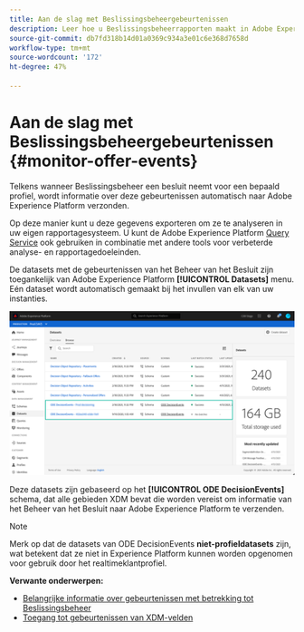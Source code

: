 ```yaml
---
title: Aan de slag met Beslissingsbeheergebeurtenissen
description: Leer hoe u Beslissingsbeheerrapporten maakt in Adobe Experience Platform.
source-git-commit: db7fd318b14d01a0369c934a3e01c6e368d7658d
workflow-type: tm+mt
source-wordcount: '172'
ht-degree: 47%

---
```


# Aan de slag met Beslissingsbeheergebeurtenissen {#monitor-offer-events}

Telkens wanneer Beslissingsbeheer een besluit neemt voor een bepaald profiel, wordt informatie over deze gebeurtenissen automatisch naar Adobe Experience Platform verzonden.

Op deze manier kunt u deze gegevens exporteren om ze te analyseren in uw eigen rapportagesysteem. U kunt de Adobe Experience Platform [Query Service](https://experienceleague.adobe.com/docs/experience-platform/query/home.html?lang=nl) ook gebruiken in combinatie met andere tools voor verbeterde analyse- en rapportagedoeleinden.

De datasets met de gebeurtenissen van het Beheer van het Besluit zijn toegankelijk van Adobe Experience Platform **[!UICONTROL Datasets]** menu. Eén dataset wordt automatisch gemaakt bij het invullen van elk van uw instanties.

![](../../assets/events-datasets-list.png)

Deze datasets zijn gebaseerd op het **[!UICONTROL ODE DecisionEvents]** schema, dat alle gebieden XDM bevat die worden vereist om informatie van het Beheer van het Besluit naar Adobe Experience Platform te verzenden.

>[!NOTE]
>
>Merk op dat de datasets van ODE DecisionEvents **niet-profieldatasets** zijn, wat betekent dat ze niet in Experience Platform kunnen worden opgenomen voor gebruik door het realtimeklantprofiel.

**Verwante onderwerpen:**

* [Belangrijke informatie over gebeurtenissen met betrekking tot Beslissingsbeheer](../reports/key-information.md)
* [Toegang tot gebeurtenissen van XDM-velden](../reports/xdm-fields.md)
